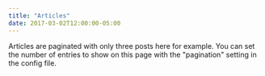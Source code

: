 ```yaml
---
title: "Articles"
date: 2017-03-02T12:00:00-05:00
---
```


Articles are paginated with only three posts here for example. You can
set the number of entries to show on this page with the "pagination"
setting in the config file.
